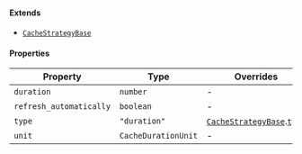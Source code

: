 #### Extends

* [`CacheStrategyBase`](./api_html/CacheStrategyBase.md)

#### Properties

| Property                                                   | Type                | Overrides                                                                                             |
| ---------------------------------------------------------- | ------------------- | ----------------------------------------------------------------------------------------------------- |
| <a id="duration"></a> `duration`                           | `number`            | -                                                                                                     |
| <a id="refresh_automatically"></a> `refresh_automatically` | `boolean`           | -                                                                                                     |
| <a id="type"></a> `type`                                   | `"duration"`        | [`CacheStrategyBase`](./api_html/CacheStrategyBase.md).[`type`](./api_html/CacheStrategyBase.md#type) |
| <a id="unit"></a> `unit`                                   | `CacheDurationUnit` | -                                                                                                     |
